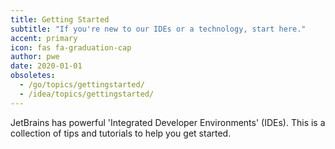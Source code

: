 ```yaml
---
title: Getting Started
subtitle: "If you're new to our IDEs or a technology, start here."
accent: primary
icon: fas fa-graduation-cap
author: pwe
date: 2020-01-01
obsoletes:
  - /go/topics/gettingstarted/
  - /idea/topics/gettingstarted/
---
```


JetBrains has powerful 'Integrated Developer Environments' (IDEs). This is a collection of tips and tutorials to help you get started.
